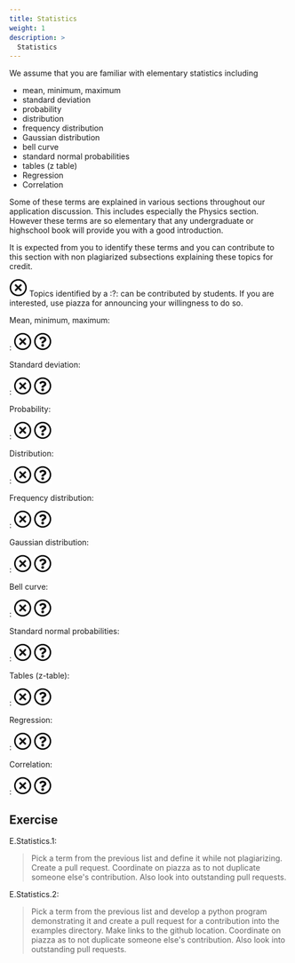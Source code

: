 ```yaml
---
title: Statistics
weight: 1
description: >
  Statistics
---
```


We assume that you are familiar with elementary statistics including

* mean, minimum, maximum
* standard deviation
* probability
* distribution
* frequency distribution
* Gaussian distribution
* bell curve
* standard normal probabilities
* tables (z table)
* Regression
* Correlation

Some of these terms are explained in various sections throughout our
application discussion. This includes especially the Physics section.
However these terms are so elementary that any undergraduate or highschool
book will provide you with a good introduction.

It is expected from you to identify these terms and you can contribute
to this section with non plagiarized subsections explaining these topics
for credit.

![No](images/no.png) Topics identified by a :?: can be contributed by students. If you are interested,
use piazza for announcing your willingness to do so.

Mean, minimum, maximum:

: ![No](images/no.png) ![Question](images/question.png)

Standard deviation:

: ![No](images/no.png) ![Question](images/question.png)

Probability:

: ![No](images/no.png) ![Question](images/question.png)

Distribution:

: ![No](images/no.png) ![Question](images/question.png)

Frequency distribution:

: ![No](images/no.png) ![Question](images/question.png)

Gaussian distribution:

: ![No](images/no.png) ![Question](images/question.png)

Bell curve:

: ![No](images/no.png) ![Question](images/question.png)

Standard normal probabilities:

: ![No](images/no.png) ![Question](images/question.png)

Tables (z-table):

: ![No](images/no.png) ![Question](images/question.png)

Regression:

: ![No](images/no.png) ![Question](images/question.png)

Correlation:

: ![No](images/no.png) ![Question](images/question.png)


## Exercise

E.Statistics.1:

> Pick a term from the previous list and define it while not plagiarizing. Create a pull request.
> Coordinate on piazza as to not duplicate someone else's contribution. Also
> look into outstanding pull requests.

E.Statistics.2:

> Pick a term from the previous list and develop a python program demonstrating it and create a pull
> request for a contribution into the examples directory. Make links to the github location.
> Coordinate on piazza as to not duplicate someone else's contribution. Also
> look into outstanding pull requests.
